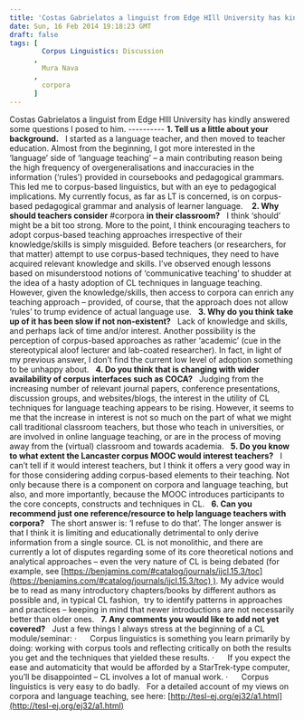 ```yaml
---
title: 'Costas Gabrielatos a linguist from Edge HIll University has kindly answered some questions I posed to him.'
date: Sun, 16 Feb 2014 19:18:23 GMT
draft: false
tags: [
        Corpus Linguistics: Discussion
      , 
        Mura Nava
      , 
        corpora
      ]
---
```


Costas Gabrielatos a linguist from Edge HIll University has kindly answered some questions I posed to him. ---------- **1\. Tell us a little about your background.**   I started as a language teacher, and then moved to teacher education. Almost from the beginning, I got more interested in the ‘language’ side of ‘language teaching’ – a main contributing reason being the high frequency of overgeneralisations and inaccuracies in the information (‘rules’) provided in coursebooks and pedagogical grammars. This led me to corpus-based linguistics, but with an eye to pedagogical implications. My currently focus, as far as LT is concerned, is on corpus-based pedagogical grammar and analysis of learner language.    **2\. Why should teachers consider** #corpora **in their classroom?**   I think ‘should’ might be a bit too strong. More to the point, I think encouraging teachers to adopt corpus-based teaching approaches irrespective of their knowledge/skills is simply misguided. Before teachers (or researchers, for that matter) attempt to use corpus-based techniques, they need to have acquired relevant knowledge and skills. I’ve observed enough lessons based on misunderstood notions of ‘communicative teaching’ to shudder at the idea of a hasty adoption of CL techniques in language teaching. However, given the knowledge/skills, then access to corpora can enrich any teaching approach – provided, of course, that the approach does not allow ‘rules’ to trump evidence of actual language use.   **3\. Why do you think take up of it has been slow if not non-existent?**   Lack of knowledge and skills, and perhaps lack of time and/or interest. Another possibility is the perception of corpus-based approaches as rather ‘academic’ (cue in the stereotypical aloof lecturer and lab-coated researcher). In fact, in light of my previous answer, I don’t find the current low level of adoption something to be unhappy about.   **4\. Do you think that is changing with wider availability of corpus interfaces such as COCA?**   Judging from the increasing number of relevant journal papers, conference presentations, discussion groups, and websites/blogs, the interest in the utility of CL techniques for language teaching appears to be rising. However, it seems to me that the increase in interest is not so much on the part of what we might call traditional classroom teachers, but those who teach in universities, or are involved in online language teaching, or are in the process of moving away from the (virtual) classroom and towards academia.   **5\. Do you know to what extent the Lancaster corpus MOOC would interest teachers?**   I can’t tell if it would interest teachers, but I think it offers a very good way in for those considering adding corpus-based elements to their teaching. Not only because there is a component on corpora and language teaching, but also, and more importantly, because the MOOC introduces participants to the core concepts, constructs and techniques in CL.   **6\. Can you recommend just one reference/resource to help language teachers with corpora?**   The short answer is: ‘I refuse to do that’. The longer answer is that I think it is limiting and educationally detrimental to only derive information from a single source. CL is not monolithic, and there are currently a lot of disputes regarding some of its core theoretical notions and analytical approaches – even the very nature of CL is being debated (for example, see [https://benjamins.com/#catalog/journals/ijcl.15.3/toc](https://benjamins.com/#catalog/journals/ijcl.15.3/toc) ). My advice would be to read as many introductory chapters/books by different authors as possible and, in typical CL fashion,  try to identify patterns in approaches and practices – keeping in mind that newer introductions are not necessarily better than older ones.   **7\. Any comments you would like to add not yet covered?**   Just a few things I always stress at the beginning of a CL module/seminar: ·      Corpus linguistics is something you learn primarily by doing: working with corpus tools and reflecting critically on both the results you get and the techniques that yielded these results. ·      If you expect the ease and automaticity that would be afforded by a StarTrek-type computer, you’ll be disappointed – CL involves a lot of manual work. ·      Corpus linguistics is very easy to do badly.   For a detailed account of my views on corpora and language teaching, see here: [http://tesl-ej.org/ej32/a1.html](http://tesl-ej.org/ej32/a1.html)